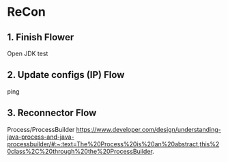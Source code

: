 # ReCon

## 1. Finish Flower
Open JDK test
## 2. Update configs (IP) Flow
ping
## 3. Reconnector Flow
Process/ProcessBuilder
https://www.developer.com/design/understanding-java-process-and-java-processbuilder/#:~:text=The%20Process%20is%20an%20abstract,this%20class%2C%20through%20the%20ProcessBuilder.